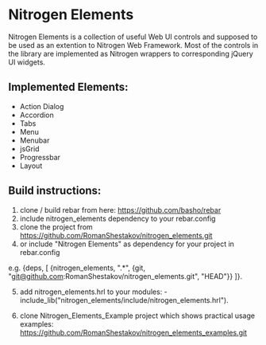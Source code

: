 Nitrogen Elements
=================

Nitrogen Elements is a collection of useful Web UI controls and
supposed to be used as an extention to Nitrogen Web Framework.
Most of the controls in the library are implemented as Nitrogen wrappers to corresponding jQuery UI widgets.

Implemented Elements:
--------------------

* Action Dialog
* Accordion
* Tabs
* Menu
* Menubar
* jsGrid
* Progressbar
* Layout

Build instructions:
-------------------

1. clone / build rebar from here: https://github.com/basho/rebar
2. include nitrogen_elements dependency to your rebar.config
3. clone the project from https://github.com/RomanShestakov/nitrogen_elements.git
4. or include "Nitrogen Elements" as dependency for your project in rebar.config

e.g.
{deps, [
    {nitrogen_elements, ".*", {git, "git@github.com:RomanShestakov/nitrogen_elements.git", "HEAD"}}
]}.

5. add nitrogen_elements.hrl to your modules:
    -include_lib("nitrogen_elements/include/nitrogen_elements.hrl").

6. clone Nitrogen_Elements_Example project which shows practical usage examples:
   https://github.com/RomanShestakov/nitrogen_elements_examples.git
